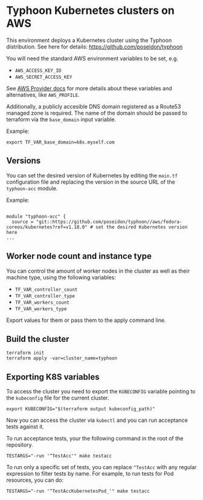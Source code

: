 # Typhoon Kubernetes clusters on AWS

This environment deploys a Kubernetes cluster using the Typhoon distribution. See here for details: https://github.com/poseidon/typhoon

You will need the standard AWS environment variables to be set, e.g.

  - `AWS_ACCESS_KEY_ID`
  - `AWS_SECRET_ACCESS_KEY`

See [AWS Provider docs](https://www.terraform.io/docs/providers/aws/index.html#configuration-reference) for more details about these variables
and alternatives, like `AWS_PROFILE`.

Additionally, a publicly accesible DNS domain registered as a Route53 managed zone is required.
The name of the domain should be passed to terraform via the `base_domain` input variable.

Example:

```export TF_VAR_base_domain=k8s.myself.com```
## Versions

You can set the desired version of Kubernetes by editing the `main.tf` configuration file and replacing the version in the source URL of the `typhoon-acc` module.

Example:
```

module "typhoon-acc" {
  source = "git::https://github.com/poseidon/typhoon//aws/fedora-coreos/kubernetes?ref=v1.18.0" # set the desired Kubernetes version here
...
```
## Worker node count and instance type

You can control the amount of worker nodes in the cluster as well as their machine type, using the following variables:

 - `TF_VAR_controller_count`
 - `TF_VAR_controller_type`
 - `TF_VAR_workers_count`
 - `TF_VAR_workers_type`

Export values for them or pass them to the apply command line.

## Build the cluster

```
terraform init
terraform apply -var=cluster_name=typhoon
```

## Exporting K8S variables
To access the cluster you need to export the `KUBECONFIG` variable pointing to the `kubeconfig` file for the current cluster.
```
export KUBECONFIG="$(terraform output kubeconfig_path)"
```

Now you can access the cluster via `kubectl` and you can run acceptance tests against it.

To run acceptance tests, your the following command in the root of the repository.
```
TESTARGS="-run '^TestAcc'" make testacc
```

To run only a specific set of tests, you can replace `^TestAcc` with any regular expression to filter tests by name.
For example, to run tests for Pod resources, you can do:
```
TESTARGS="-run '^TestAccKubernetesPod_'" make testacc
```
